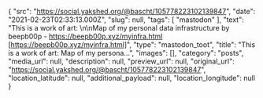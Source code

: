 {
  "src": "https://social.yakshed.org/@bascht/105778223102139847",
  "date": "2021-02-23T02:33:13.000Z",
  "slug": null,
  "tags": [
    "mastodon"
  ],
  "text": "This is a work of art: \n\nMap of my personal data infrastructure by beepb00p - https://beepb00p.xyz/myinfra.html [https://beepb00p.xyz/myinfra.html]",
  "type": "mastodon_toot",
  "title": "This is a work of art: Map of my persona…",
  "images": [],
  "category": "posts",
  "media_url": null,
  "description": null,
  "preview_url": null,
  "original_url": "https://social.yakshed.org/@bascht/105778223102139847",
  "location_latitude": null,
  "additional_payload": null,
  "location_longitude": null
}